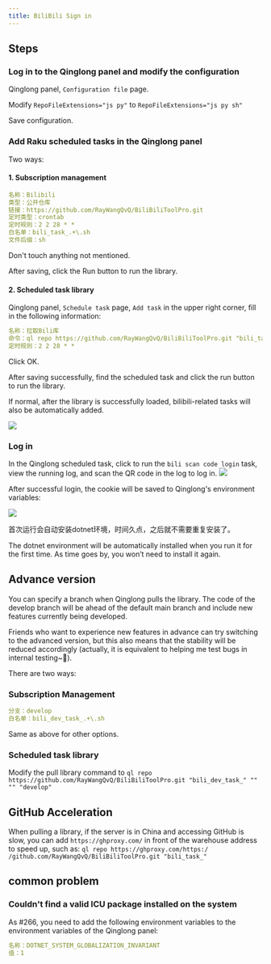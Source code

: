 ```yaml
---
title: BiliBili Sign in
---
```


## Steps

### Log in to the Qinglong panel and modify the configuration

Qinglong panel, `Configuration file` page.

Modify `RepoFileExtensions="js py"` to `RepoFileExtensions="js py sh"`

Save configuration.

### Add Raku scheduled tasks in the Qinglong panel

Two ways:

#### 1. Subscription management

```yaml
名称：Bilibili
类型：公开仓库
链接：https://github.com/RayWangQvQ/BiliBiliToolPro.git
定时类型：crontab
定时规则：2 2 28 * *
白名单：bili_task_.+\.sh
文件后缀：sh
```

Don't touch anything not mentioned.

After saving, click the Run button to run the library.

#### 2. Scheduled task library

Qinglong panel, `Schedule task` page, `Add task` in the upper right corner, fill in the following information:

```yaml
名称：拉取Bili库
命令：ql repo https://github.com/RayWangQvQ/BiliBiliToolPro.git "bili_task_"
定时规则：2 2 28 * *
```

Click OK.

After saving successfully, find the scheduled task and click the run button to run the library.

If normal, after the library is successfully loaded, bilibili-related tasks will also be automatically added.

![](https://m.theovan.xyz/img/qinglong-tasks.png)

### Log in

In the Qinglong scheduled task, click to run the `bili scan code login` task, view the running log, and scan the QR code in the log to log in.
![](https://m.theovan.xyz/img/qinglong-login.png)

After successful login, the cookie will be saved to Qinglong's environment variables:

![](https://m.theovan.xyz/img/qinglong-env.png)

首次运行会自动安装dotnet环境，时间久点，之后就不需要重复安装了。

The dotnet environment will be automatically installed when you run it for the first time. As time goes by, you won’t need to install it again.

## Advance version

You can specify a branch when Qinglong pulls the library. The code of the develop branch will be ahead of the default main branch and include new features currently being developed.

Friends who want to experience new features in advance can try switching to the advanced version, but this also means that the stability will be reduced accordingly (actually, it is equivalent to helping me test bugs in internal testing~🤨).

There are two ways:

### Subscription Management

```yaml
分支：develop
白名单：bili_dev_task_.+\.sh
```

Same as above for other options.

### Scheduled task library

Modify the pull library command to `ql repo https://github.com/RayWangQvQ/BiliBiliToolPro.git "bili_dev_task_" "" "" "develop"`

## GitHub Acceleration

When pulling a library, if the server is in China and accessing GitHub is slow, you can add `https://ghproxy.com/` in front of the warehouse address to speed up, such as: `ql repo https://ghproxy.com/https:/ /github.com/RayWangQvQ/BiliBiliToolPro.git "bili_task_"`

## common problem

### Couldn't find a valid ICU package installed on the system

As #266, you need to add the following environment variables to the environment variables of the Qinglong panel:

```yaml
名称：DOTNET_SYSTEM_GLOBALIZATION_INVARIANT
值：1
```
